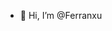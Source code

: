 - 👋 Hi, I’m @Ferranxu
<!---
Ferranxu-M365/Ferranxu-M365 is a ✨ special ✨ repository because its `README.md` (this file) appears on your GitHub profile.
You can click the Preview link to take a look at your changes.
--->
